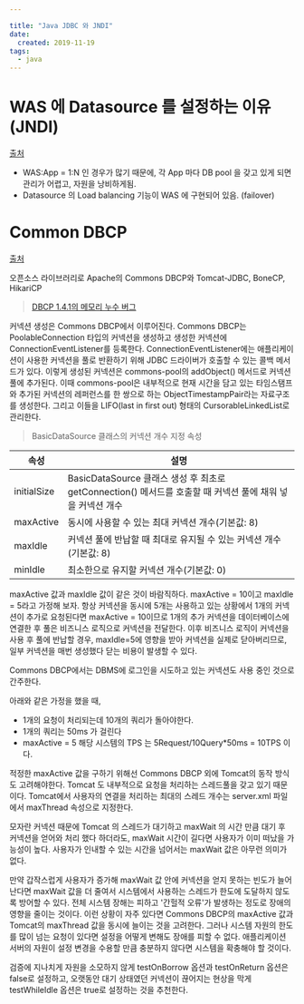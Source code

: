 ```yaml
---

title: "Java JDBC 와 JNDI"
date:
  created: 2019-11-19
tags:
  - java
---
```


# WAS 에 Datasource 를 설정하는 이유 (JNDI)

[출처](https://soul0.tistory.com/286)

- WAS:App = 1:N 인 경우가 많기 때문에, 각 App 마다 DB pool 을 갖고 있게 되면 관리가 어렵고, 자원을 낭비하게됨.
- Datasource 의 Load balancing 기능이 WAS 에 구현되어 있음. (failover)

# Common DBCP

[출처](https://d2.naver.com/helloworld/5102792)

오픈소스 라이브러리로 Apache의 Commons DBCP와 Tomcat-JDBC, BoneCP, HikariCP

> [DBCP 1.4.1의 메모리 누수 버그](https://issues.apache.org/jira/browse/DBCP-330)

커넥션 생성은 Commons DBCP에서 이루어진다. Commons DBCP는 PoolableConnection 타입의 커넥션을 생성하고 생성한 커넥션에 ConnectionEventListener를 등록한다. ConnectionEventListener에는 애플리케이션이 사용한 커넥션을 풀로 반환하기 위해 JDBC 드라이버가 호출할 수 있는 콜백 메서드가 있다. 이렇게 생성된 커넥션은 commons-pool의 addObject() 메서드로 커넥션 풀에 추가된다. 이때 commons-pool은 내부적으로 현재 시간을 담고 있는 타임스탬프와 추가된 커넥션의 레퍼런스를 한 쌍으로 하는 ObjectTimestampPair라는 자료구조를 생성한다. 그리고 이들을 LIFO(last in first out) 형태의 CursorableLinkedList로 관리한다.

> BasicDataSource 클래스의 커넥션 개수 지정 속성

<table class="pure-table">
<thead>
  <tr>
    <th>속성</th>
    <th>설명</th>
  </tr>
</thead>
<tbody>
  <tr>
    <td>initialSize</td>
    <td>BasicDataSource 클래스 생성 후 최초로 getConnection() 메서드를 호출할 때 커넥션 풀에 채워 넣을 커넥션 개수</td>
  </tr>
  <tr>
    <td>maxActive</td>
    <td>동시에 사용할 수 있는 최대 커넥션 개수(기본값: 8)</td>
  </tr>
  <tr>
    <td>maxIdle</td>
    <td>커넥션 풀에 반납할 때 최대로 유지될 수 있는 커넥션 개수(기본값: 8)</td>
  </tr>
  <tr>
    <td>minIdle</td>
    <td>최소한으로 유지할 커넥션 개수(기본값: 0)</td>
  </tr>
</tbody>
</table>

maxActive 값과 maxIdle 값이 같은 것이 바람직하다. maxActive = 10이고 maxIdle = 5라고 가정해 보자. 항상 커넥션을 동시에 5개는 사용하고 있는 상황에서 1개의 커넥션이 추가로 요청된다면 maxActive = 10이므로 1개의 추가 커넥션을 데이터베이스에 연결한 후 풀은 비즈니스 로직으로 커넥션을 전달한다. 이후 비즈니스 로직이 커넥션을 사용 후 풀에 반납할 경우, maxIdle=5에 영향을 받아 커넥션을 실제로 닫아버리므로, 일부 커넥션을 매번 생성했다 닫는 비용이 발생할 수 있다.

Commons DBCP에서는 DBMS에 로그인을 시도하고 있는 커넥션도 사용 중인 것으로 간주한다.

아래와 같은 가정을 했을 때,
- 1개의 요청이 처리되는데 10개의 쿼리가 돌아야한다.
- 1개의 쿼리는 50ms 가 걸린다
- maxActive = 5
해당 시스템의 TPS 는 5Request/10Query*50ms = 10TPS 이다.

적정한 maxActive 값을 구하기 위해선 Commons DBCP 외에 Tomcat의 동작 방식도 고려해야한다. Tomcat 도 내부적으로 요청을 처리하는 스레드풀을 갖고 있기 때문이다. Tomcat에서 사용자의 연결을 처리하는 최대의 스레드 개수는 server.xml 파일에서 maxThread 속성으로 지정한다.

모자란 커넥션 때문에 Tomcat 의 스레드가 대기하고 maxWait 의 시간 만큼 대기 후 커넥션을 얻어와 처리 했다 하더라도,  maxWait 시간이 길다면 사용자가 이미 떠났을 가능성이 높다. 사용자가 인내할 수 있는 시간을 넘어서는 maxWait 값은 아무런 의미가 없다.

만약 갑작스럽게 사용자가 증가해 maxWait 값 안에 커넥션을 얻지 못하는 빈도가 늘어난다면 maxWait 값을 더 줄여서 시스템에서 사용하는 스레드가 한도에 도달하지 않도록 방어할 수 있다. 전체 시스템 장해는 피하고 '간헐적 오류'가 발생하는 정도로 장애의 영향을 줄이는 것이다. 이런 상황이 자주 있다면 Commons DBCP의 maxActive 값과 Tomcat의 maxThread 값을 동시에 늘이는 것을 고려한다. 그러나 시스템 자원의 한도를 많이 넘는 요청이 있다면 설정을 어떻게 변해도 장애를 피할 수 없다. 애플리케이션 서버의 자원이 설정 변경을 수용할 만큼 충분하지 않다면 시스템을 확충해야 할 것이다.

검증에 지나치게 자원을 소모하지 않게 testOnBorrow 옵션과 testOnReturn 옵션은 false로 설정하고, 오랫동안 대기 상태였던 커넥션이 끊어지는 현상을 막게 testWhileIdle 옵션은 true로 설정하는 것을 추천한다.
